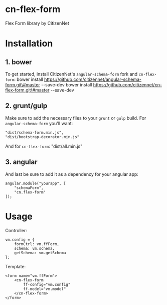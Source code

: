 # cn-flex-form
Flex Form library by CitizenNet

# Installation

## 1. bower
To get started, install CitizenNet's `angular-schema-form` fork and `cn-flex-form`:
    bower install https://github.com/citizennet/angular-schema-form.git\#master --save-dev
    bower install https://github.com/citizennet/cn-flex-form.git\#master --save-dev

## 2. grunt/gulp
Make sure to add the necessary files to your `grunt` or `gulp` build. For
`angular-schema-form` you'll want:

    "dist/schema-form.min.js",
    "dist/bootstrap-decorator.min.js"

And for `cn-flex-form`:
    "dist/all.min.js"

## 3. angular
And last be sure to add it as a dependency for your angular app:

    angular.module("yourapp", [
        "schemaForm",
        "cn.flex-form"
    ]);

# Usage
Controller:

    vm.config = {
        formCtrl: vm.ffForm,
        schema: vm.schema,
        getSchema: vm.getSchema
    };

Template:

    <form name="vm.ffForm">
        <cn-flex-form
            ff-config="vm.config"
            ff-model="vm.model"
        </cn-flex-form>
    </form>
